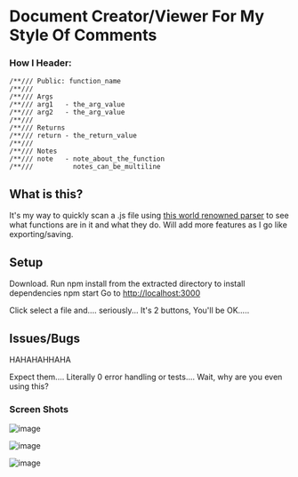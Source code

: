 # Document Creator/Viewer For My Style Of Comments

### How I Header:

    /**/// Public: function_name
    /**///
    /**/// Args
    /**/// arg1   - the_arg_value
    /**/// arg2   - the_arg_value
    /**///
    /**/// Returns
    /**/// return - the_return_value
    /**///
    /**/// Notes
    /**/// note   - note_about_the_function
    /**///          notes_can_be_multiline

## What is this?

It's my way to quickly scan a .js file using [this world renowned parser](https://github.com/TerrordactylDesigns/TerrorParser) to see what functions are in it and what they do. Will add more features as I go like exporting/saving.

## Setup

Download. Run npm install from the extracted directory to install dependencies
    npm start
Go to [http://localhost:3000](http://localhost:3000)

Click select a file and.... seriously... It's 2 buttons, You'll be OK.....

## Issues/Bugs

HAHAHAHHAHA

Expect them.... Literally 0 error handling or tests.... Wait, why are you even using this?

### Screen Shots

![image](https://dl.dropbox.com/u/51430720/Screen%20Shot%202012-12-23%20at%208.38.36%20PM.png)

![image](https://dl.dropbox.com/u/51430720/Screen%20Shot%202012-12-23%20at%208.38.48%20PM.png)

![image](https://dl.dropbox.com/u/51430720/Screen%20Shot%202012-12-23%20at%208.38.54%20PM.png)